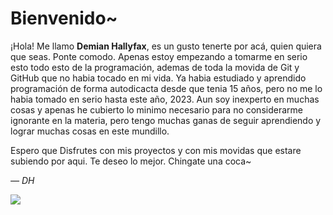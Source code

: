 # Bienvenido~

¡Hola!
Me llamo **Demian Hallyfax**, es un gusto tenerte por acá, quien quiera que seas. Ponte comodo.
Apenas estoy empezando a tomarme en serio esto todo esto de la programación, ademas de toda la movida de Git y GitHub que no habia tocado en mi vida. Ya habia estudiado y aprendido programación de forma autodicacta desde que tenia 15 años, pero no me lo habia tomado en serio hasta este año, 2023. 
Aun soy inexperto en muchas cosas y apenas he cubierto lo minimo necesario para no considerarme ignorante en la materia, pero tengo muchas ganas de seguir aprendiendo y lograr muchas cosas en este mundillo.

Espero que Disfrutes con mis proyectos y con mis movidas que estare subiendo por aqui.
Te deseo lo mejor. Chingate una coca~

  *— DH*

  ![](https://github.com/DemianHallyfax/Demian_Hallyfax/blob/main/MiBanderaFB.png)
